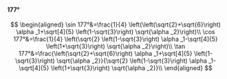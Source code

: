 #### 177°

$$
\begin{aligned}
\sin 177°&=\frac{1}{4} \left(\left(\sqrt{2}+\sqrt{6}\right) \alpha _1+\sqrt[4]{5} \left(1-\sqrt{3}\right) \sqrt{\alpha _2}\right)\\
\cos 177°&=\frac{1}{4} \left(\sqrt{2} \left(1-\sqrt{3}\right) \alpha _1-\sqrt[4]{5} \left(1+\sqrt{3}\right) \sqrt{\alpha _2}\right)\\
\tan 177°&=\frac{\left(\sqrt{2}+\sqrt{6}\right) \alpha _1+\sqrt[4]{5} \left(1-\sqrt{3}\right) \sqrt{\alpha _2}}{\sqrt{2} \left(1-\sqrt{3}\right) \alpha _1-\sqrt[4]{5}
\left(1+\sqrt{3}\right) \sqrt{\alpha _2}}\\
\end{aligned}
$$

